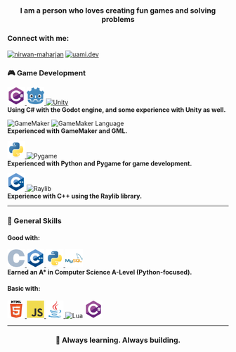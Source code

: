 <h3 align="center">I am a person who loves creating fun games and solving problems</h3>

<h3 align="left">Connect with me:</h3>
<p align="left">
<a href="https://linkedin.com/in/nirwan-maharjan" target="blank"><img align="center" src="https://raw.githubusercontent.com/rahuldkjain/github-profile-readme-generator/master/src/images/icons/Social/linked-in-alt.svg" alt="nirwan-maharjan" height="30" width="40" /></a>
<a href="https://instagram.com/uami.dev" target="blank"><img align="center" src="https://raw.githubusercontent.com/rahuldkjain/github-profile-readme-generator/master/src/images/icons/Social/instagram.svg" alt="uami.dev" height="30" width="40" /></a>
</p>

<h3 align="left">🎮 Game Development</h3>

<p align="left">
  <!-- C# + Godot + Unity -->
  <a href="https://www.w3schools.com/cs/" target="_blank" rel="noreferrer">
    <img src="https://raw.githubusercontent.com/devicons/devicon/master/icons/csharp/csharp-original.svg" alt="C#" width="40" height="40"/>
  </a>
  <a href="https://godotengine.org/" target="_blank" rel="noreferrer">
    <img src="https://raw.githubusercontent.com/devicons/devicon/master/icons/godot/godot-original.svg" alt="Godot" width="40" height="40"/>
  </a>
  <a href="https://unity.com/" target="_blank" rel="noreferrer">
    <img src="https://www.vectorlogo.zone/logos/unity3d/unity3d-icon.svg" alt="Unity" width="40" height="40"/>
  </a>
  <br>
  <b>Using C# with the Godot engine, and some experience with Unity as well.</b>
</p>

<p align="left">
  <!-- GameMaker -->
  <img src="PLACEHOLDER_GAMEMAKER_LOGO" alt="GameMaker" width="40" height="40"/>
  <img src="PLACEHOLDER_GML_LOGO" alt="GameMaker Language" width="40" height="40"/>
  <br>
  <b>Experienced with GameMaker and GML.</b>
</p>

<p align="left">
  <!-- Python + Pygame -->
  <a href="https://www.python.org" target="_blank" rel="noreferrer">
    <img src="https://raw.githubusercontent.com/devicons/devicon/master/icons/python/python-original.svg" alt="Python" width="40" height="40"/>
  </a>
  <img src="PLACEHOLDER_PYGAME_LOGO" alt="Pygame" width="40" height="40"/>
  <br>
  <b>Experienced with Python and Pygame for game development.</b>
</p>

<p align="left">
  <!-- C++ + Raylib -->
  <a href="https://www.w3schools.com/cpp/" target="_blank" rel="noreferrer">
    <img src="https://raw.githubusercontent.com/devicons/devicon/master/icons/cplusplus/cplusplus-original.svg" alt="C++" width="40" height="40"/>
  </a>
  <img src="PLACEHOLDER_RAYLIB_LOGO" alt="Raylib" width="40" height="40"/>
  <br>
  <b>Experience with C++ using the Raylib library.</b>
</p>

---

<h3 align="left">🧠 General Skills</h3>

<h4 align="left">Good with:</h4>
<p align="left">
  <a href="https://www.cprogramming.com/" target="_blank" rel="noreferrer">
    <img src="https://raw.githubusercontent.com/devicons/devicon/master/icons/c/c-original.svg" alt="C" width="40" height="40"/>
  </a>
  <a href="https://www.w3schools.com/cpp/" target="_blank" rel="noreferrer">
    <img src="https://raw.githubusercontent.com/devicons/devicon/master/icons/cplusplus/cplusplus-original.svg" alt="C++" width="40" height="40"/>
  </a>
  <a href="https://www.python.org" target="_blank" rel="noreferrer">
    <img src="https://raw.githubusercontent.com/devicons/devicon/master/icons/python/python-original.svg" alt="Python" width="40" height="40"/>
  </a>
  <a href="https://www.mysql.com/" target="_blank" rel="noreferrer">
    <img src="https://raw.githubusercontent.com/devicons/devicon/master/icons/mysql/mysql-original-wordmark.svg" alt="MySQL" width="40" height="40"/>
  </a>
  <br>
  <b>Earned an A* in Computer Science A-Level (Python-focused).</b>
</p>

<h4 align="left">Basic with:</h4>
<p align="left">
  <a href="https://www.w3.org/html/" target="_blank" rel="noreferrer">
    <img src="https://raw.githubusercontent.com/devicons/devicon/master/icons/html5/html5-original-wordmark.svg" alt="HTML5" width="40" height="40"/>
  </a>
  <a href="https://developer.mozilla.org/en-US/docs/Web/JavaScript" target="_blank" rel="noreferrer">
    <img src="https://raw.githubusercontent.com/devicons/devicon/master/icons/javascript/javascript-original.svg" alt="JavaScript" width="40" height="40"/>
  </a>
  <a href="https://www.java.com" target="_blank" rel="noreferrer">
    <img src="https://raw.githubusercontent.com/devicons/devicon/master/icons/java/java-original.svg" alt="Java" width="40" height="40"/>
  </a>
  <img src="PLACEHOLDER_LUA_LOGO" alt="Lua" width="40" height="40"/>
  <a href="https://www.w3schools.com/cs/" target="_blank" rel="noreferrer">
    <img src="https://raw.githubusercontent.com/devicons/devicon/master/icons/csharp/csharp-original.svg" alt="C#" width="40" height="40"/>
  </a>
</p>

---

<h3 align="center">🚀 Always learning. Always building.</h3>
